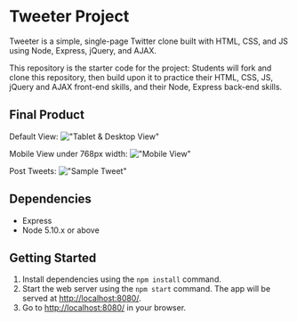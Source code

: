 # Tweeter Project

Tweeter is a simple, single-page Twitter clone built with HTML, CSS, and JS using Node, Express, 
jQuery, and AJAX.

This repository is the starter code for the project: Students will fork and clone this repository, then build upon it to practice their HTML, CSS, JS, jQuery and AJAX front-end skills, and their Node, Express back-end skills.

## Final Product

Default View:
!["Tablet & Desktop View"](x)

Mobile View under 768px width:
!["Mobile View"](x)

Post Tweets:
!["Sample Tweet"](x)

## Dependencies

- Express
- Node 5.10.x or above


## Getting Started

1. Install dependencies using the `npm install` command.
2. Start the web server using the `npm start` command. The app will be served at <http://localhost:8080/>.
3. Go to <http://localhost:8080/> in your browser.